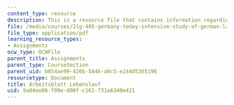 ```yaml
---
content_type: resource
description: This is a resource file that contains information regarding arbeitsblatt.
file: /media/courses/21g-405-germany-today-intensive-study-of-german-language-and-culture-january-iap-2011/9a84ee86f09ed00fc161731a6340e421_MIT21G_405IAP11_at_lbnslf.pdf
file_type: application/pdf
learning_resource_types:
- Assignments
ocw_type: OCWFile
parent_title: Assignments
parent_type: CourseSection
parent_uid: b054ae99-426b-5446-a9c5-e144d5365196
resourcetype: Document
title: Arbeitsblatt Lebenslauf
uid: 9a84ee86-f09e-d00f-c161-731a6340e421
---
```

